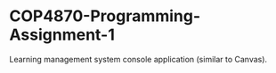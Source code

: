 # COP4870-Programming-Assignment-1
Learning management system console application (similar to Canvas).
